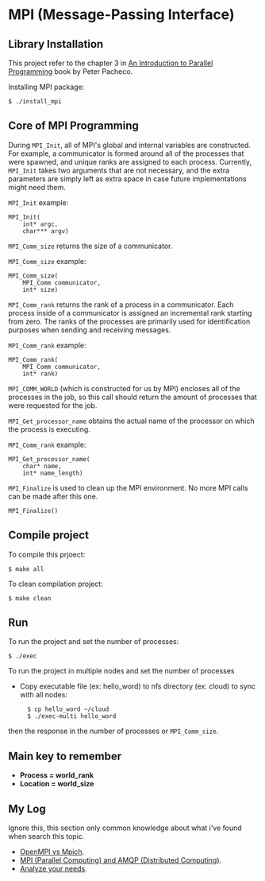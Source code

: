 # MPI (Message-Passing Interface)

## Library Installation

This project refer to the chapter 3 in [An Introduction to Parallel Programming](https://www.elsevier.com/books/an-introduction-to-parallel-programming/pacheco/978-0-12-374260-5) book by Peter Pacheco.

Installing MPI package:

    $ ./install_mpi

## Core of MPI Programming

During `MPI_Init`, all of MPI's global and internal variables are constructed. For example, a communicator is formed around all of the processes that were spawned, and unique ranks are assigned to each process. Currently, `MPI_Init` takes two arguments that are not necessary, and the extra parameters are simply left as extra space in case future implementations might need them.

`MPI_Init` example:

    MPI_Init(
        int* argc,
        char*** argv)

`MPI_Comm_size` returns the size of a communicator.

`MPI_Comm_size` example:

    MPI_Comm_size(
        MPI_Comm communicator,
        int* size)

`MPI_Comm_rank` returns the rank of a process in a communicator. Each process inside of a communicator is assigned an incremental rank starting from zero. The ranks of the processes are primarily used for identification purposes when sending and receiving messages.

`MPI_Comm_rank` example:

    MPI_Comm_rank(
        MPI_Comm communicator,
        int* rank)

`MPI_COMM_WORLD` (which is constructed for us by MPI) encloses all of the processes in the job, so this call should return the amount of processes that were requested for the job.

`MPI_Get_processor_name` obtains the actual name of the processor on which the process is executing.


`MPI_Comm_rank` example:

    MPI_Get_processor_name(
        char* name,
        int* name_length)

`MPI_Finalize` is used to clean up the MPI environment. No more MPI calls can be made after this one.

    MPI_Finalize()

## Compile project

To compile this prjoect:

    $ make all

To clean compilation project:

    $ make clean

## Run

To run the project and set the number of processes:

    $ ./exec

To run the project in multiple nodes and set the number of processes

+ Copy executable file (ex: hello_word) to nfs directory (ex: cloud) to sync with all nodes:

        $ cp hello_word ~/cloud
        $ ./exec-multi hello_word

then the response in the number of processes or `MPI_Comm_size`.

## Main key to remember
+ **Process = world_rank**
+ **Location = world_size**

## My Log

Ignore this, this section only common knowledge about what i've found when search this topic.

+ [OpenMPI vs Mpich](http://stackoverflow.com/questions/2427399/mpich-vs-openmpi).
+ [MPI (Parallel Computing) and AMQP (Distributed Computing)](http://stackoverflow.com/questions/3842300/can-message-oriented-middleware-be-used-instead-of-mpi-to-coordinate-distributed).
+ [Analyze your needs](http://stackoverflow.com/questions/6756630/python-openmpi-vs-rabbitmq).
